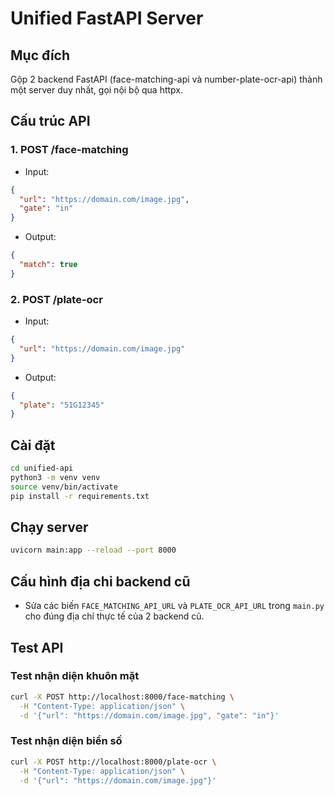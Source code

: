 # Unified FastAPI Server

## Mục đích
Gộp 2 backend FastAPI (face-matching-api và number-plate-ocr-api) thành một server duy nhất, gọi nội bộ qua httpx.

## Cấu trúc API

### 1. POST /face-matching
- Input:
```json
{
  "url": "https://domain.com/image.jpg",
  "gate": "in"
}
```
- Output:
```json
{
  "match": true
}
```

### 2. POST /plate-ocr
- Input:
```json
{
  "url": "https://domain.com/image.jpg"
}
```
- Output:
```json
{
  "plate": "51G12345"
}
```

## Cài đặt
```bash
cd unified-api
python3 -m venv venv
source venv/bin/activate
pip install -r requirements.txt
```

## Chạy server
```bash
uvicorn main:app --reload --port 8000
```

## Cấu hình địa chỉ backend cũ
- Sửa các biến `FACE_MATCHING_API_URL` và `PLATE_OCR_API_URL` trong `main.py` cho đúng địa chỉ thực tế của 2 backend cũ.

## Test API

### Test nhận diện khuôn mặt
```bash
curl -X POST http://localhost:8000/face-matching \
  -H "Content-Type: application/json" \
  -d '{"url": "https://domain.com/image.jpg", "gate": "in"}'
```

### Test nhận diện biển số
```bash
curl -X POST http://localhost:8000/plate-ocr \
  -H "Content-Type: application/json" \
  -d '{"url": "https://domain.com/image.jpg"}'
```
